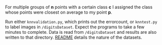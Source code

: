 For multiple groups of __n__ points with a certain class __c__ I assigned the class whose points were closest on average
to my point __p__.

Run either `knnvalidation.py`, which prints out the errorcount, or `knntest.py` to label images in `/digitsDataset`.
Expect the programs to take a few minutes to complete. Data is read from `/digitsDataset` and results are also written
to that directory. [README](digitsDataset/README.txt) details the nature of the datasets.
